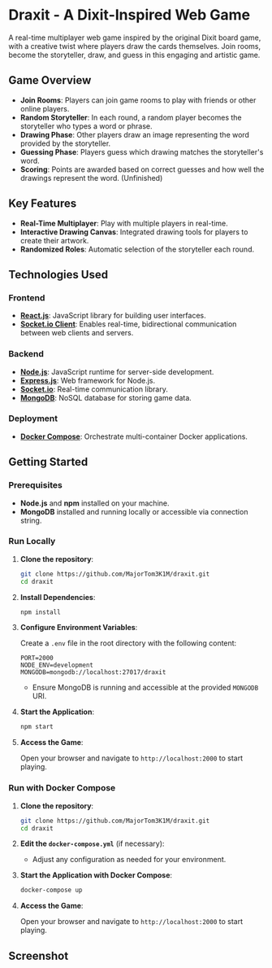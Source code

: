 # Draxit - A Dixit-Inspired Web Game

A real-time multiplayer web game inspired by the original Dixit board game, with a creative twist where players draw the cards themselves. Join rooms, become the storyteller, draw, and guess in this engaging and artistic game.

## Game Overview

- **Join Rooms**: Players can join game rooms to play with friends or other online players.
- **Random Storyteller**: In each round, a random player becomes the storyteller who types a word or phrase.
- **Drawing Phase**: Other players draw an image representing the word provided by the storyteller.
- **Guessing Phase**: Players guess which drawing matches the storyteller's word.
- **Scoring**: Points are awarded based on correct guesses and how well the drawings represent the word. (Unfinished)

## Key Features

- **Real-Time Multiplayer**: Play with multiple players in real-time.
- **Interactive Drawing Canvas**: Integrated drawing tools for players to create their artwork.
- **Randomized Roles**: Automatic selection of the storyteller each round.

## Technologies Used

### Frontend

- **[React.js](https://reactjs.org/)**: JavaScript library for building user interfaces.
- **[Socket.io Client](https://socket.io/)**: Enables real-time, bidirectional communication between web clients and servers.

### Backend

- **[Node.js](https://nodejs.org/)**: JavaScript runtime for server-side development.
- **[Express.js](https://expressjs.com/)**: Web framework for Node.js.
- **[Socket.io](https://socket.io/)**: Real-time communication library.
- **[MongoDB](https://www.mongodb.com/)**: NoSQL database for storing game data.

### Deployment

- **[Docker Compose](https://docs.docker.com/compose/)**: Orchestrate multi-container Docker applications.

## Getting Started

### Prerequisites

- **Node.js** and **npm** installed on your machine.
- **MongoDB** installed and running locally or accessible via connection string.

### Run Locally

1. **Clone the repository**:

   ```bash
   git clone https://github.com/MajorTom3K1M/draxit.git
   cd draxit
   ```

2. **Install Dependencies**:

   ```bash
   npm install
   ```

3. **Configure Environment Variables**:

   Create a `.env` file in the root directory with the following content:

   ```env
   PORT=2000
   NODE_ENV=development
   MONGODB=mongodb://localhost:27017/draxit
   ```

   - Ensure MongoDB is running and accessible at the provided `MONGODB` URI.

4. **Start the Application**:

   ```bash
   npm start
   ```

5. **Access the Game**:

   Open your browser and navigate to `http://localhost:2000` to start playing.

### Run with Docker Compose

1. **Clone the repository**:

   ```bash
   git clone https://github.com/MajorTom3K1M/draxit.git
   cd draxit
   ```

2. **Edit the `docker-compose.yml`** (if necessary):

   - Adjust any configuration as needed for your environment.

3. **Start the Application with Docker Compose**:

   ```bash
   docker-compose up
   ```

4. **Access the Game**:

   Open your browser and navigate to `http://localhost:2000` to start playing.

## Screenshot
